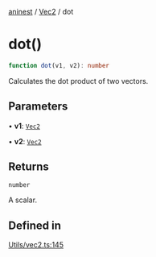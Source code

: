 [aninest](../../index.md) / [Vec2](../index.md) / dot

# dot()

```ts
function dot(v1, v2): number
```

Calculates the dot product of two vectors.

## Parameters

• **v1**: [`Vec2`](../type-aliases/Vec2.md)

• **v2**: [`Vec2`](../type-aliases/Vec2.md)

## Returns

`number`

A scalar.

## Defined in

[Utils/vec2.ts:145](https://github.com/zphrs/aninest/blob/c0759892862ca3c4697d159317f2939666662924/core/src/Utils/vec2.ts#L145)

